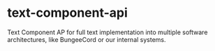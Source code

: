 # text-component-api
Text Component AP for full text implementation into multiple software architectures, like BungeeCord or our internal systems.
